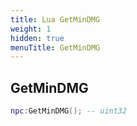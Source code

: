 ```yaml
---
title: Lua GetMinDMG
weight: 1
hidden: true
menuTitle: GetMinDMG
---
```

## GetMinDMG
```lua
npc:GetMinDMG(); -- uint32
```